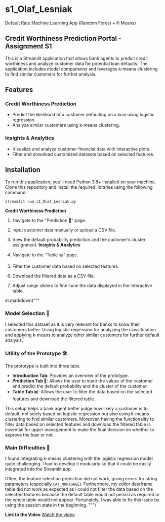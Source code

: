 # s1_Olaf_Lesniak
Default Rate Machine Learning App (Random Forest + K-Means)

## Credit Worthiness Prediction Portal - Assignment S1

This is a Streamlit application that allows bank agents to predict credit worthiness and analyze customer data for potential loan defaults. The application includes model comparisons and leverages k-means clustering to find similar customers for further analysis.

## Features

### Credit Worthiness Prediction
- Predict the likelihood of a customer defaulting on a loan using logistic regression.
- Analyze similar customers using k-means clustering.

### Insights & Analytics
- Visualize and analyze customer financial data with interactive plots.
- Filter and download customized datasets based on selected features.

## Installation

To run this application, you'll need Python 3.8+ installed on your machine. Clone this repository and install the required libraries using the following command:

```sh
streamlit run s1_Olaf_Lesniak.py
```
**Credit Worthiness Prediction**

1. Navigate to the "Prediction 🔮" page.
2. Input customer data manually or upload a CSV file.
3. View the default probability prediction and the customer’s cluster assignment.
**Insights & Analytics**

1. Navigate to the "Table 📊" page.
2. Filter the customer data based on selected features.
3. Download the filtered data as a CSV file.
4. Adjust range sliders to fine-tune the data displayed in the interactive table.

st.markdown("""
### Model Selection 🎯
I selected this dataset as it is very relevant for banks to know their customers better. Using logistic regression for analyzing the classification and applying k-means to analyze other similar customers for further default analysis.

### Utility of the Prototype 🛠️
The prototype is built into three tabs:
- **Introduction Tab**: Provides an overview of the prototype.
- **Prediction Tab 🔮**: Allows the user to input the values of the customer and predict the default probability and the cluster of the customer.
- **Table Tab 📊**: Allows the user to filter the data based on the selected features and download the filtered table.

This setup helps a bank agent better judge how likely a customer is to default, not solely based on logistic regression but also using k-means clustering to find similar customers. Moreover, having the functionality to filter data based on selected features and download the filtered table is essential for upper management to make the final decision on whether to approve the loan or not.

### Main Difficulties 🚧
I found integrating k-means clustering with the logistic regression model quite challenging. I had to develop it modularly so that it could be easily integrated into the Streamlit app.

Often, the feature selection prediction did not work, giving errors for string parameters (especially `CAT_MORTGAGE`). Furthermore, my editor dataframe table did not work as expected as I could not filter the data based on the selected features because the default table would not persist as required or the whole table would not appear. Fortunately, I was able to fix this issue by using the session state in the beginning.
""")

**Link to the Video**
[Watch the video](https://urledu-my.sharepoint.com/:v:/g/personal/olafodinn_lesniak_esade_edu/EbY6nIFIe1hCoEBWVPrZLzUB_08xBPY3eW1zsN-JfcTmFw?nav=eyJyZWZlcnJhbEluZm8iOnsicmVmZXJyYWxBcHAiOiJTdHJlYW1XZWJBcHAiLCJyZWZlcnJhbFZpZXciOiJTaGFyZURpYWxvZy1MaW5rIiwicmVmZXJyYWxBcHBQbGF0Zm9ybSI6IldlYiIsInJlZmVycmFsTW9kZSI6InZpZXcifX0%3D&e=ea9YvX)



